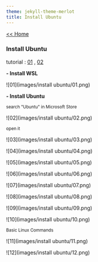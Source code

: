 ```yaml
---
theme: jekyll-theme-merlot
title: Install Ubuntu
---
```

[<< Home](https://yaikaew.github.io/index.html)

### Install Ubuntu

tutorial : [01](https://docs.microsoft.com/en-us/windows/wsl/tutorials/gui-apps) ,  [02](https://drive.google.com/file/d/1KjTbJc478L7zlyJME0eSXdGHQ_a2Lulv/view?usp=sharing)

**- Install WSL**

![01](images/install ubuntu/01.png)

**- Install Ubuntu**

<sub>search "Ubuntu" in Microsoft Store</sub>

![02](images/install ubuntu/02.png)

<sub>open it</sub>

![03](images/install ubuntu/03.png)

![04](images/install ubuntu/04.png)

![05](images/install ubuntu/05.png)

![06](images/install ubuntu/06.png)

![07](images/install ubuntu/07.png)

![08](images/install ubuntu/08.png)

![09](images/install ubuntu/09.png)

![10](images/install ubuntu/10.png)

<sub>Basic Linux Commands</sub>

![11](images/install ubuntu/11.png)

![12](images/install ubuntu/12.png)
